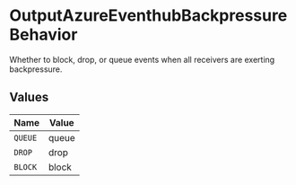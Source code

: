 # OutputAzureEventhubBackpressureBehavior

Whether to block, drop, or queue events when all receivers are exerting backpressure.


## Values

| Name    | Value   |
| ------- | ------- |
| `QUEUE` | queue   |
| `DROP`  | drop    |
| `BLOCK` | block   |